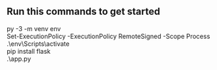 ## Run this commands to get started
py -3 -m venv env <br>
Set-ExecutionPolicy -ExecutionPolicy RemoteSigned -Scope Process <br>
.\env\Scripts\activate <br>
pip install flask <br>
.\app.py <br>
